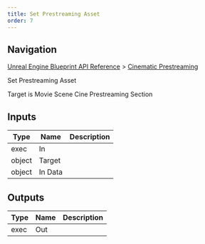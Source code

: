 ```yaml
---
title: Set Prestreaming Asset
order: 7
---
```

## Navigation

[Unreal Engine Blueprint API Reference](https://dev.epicgames.com/documentation/en-us/unreal-engine/BlueprintAPI) > [Cinematic Prestreaming](https://dev.epicgames.com/documentation/en-us/unreal-engine/BlueprintAPI/CinematicPrestreaming)

Set Prestreaming Asset

Target is Movie Scene Cine Prestreaming Section

## Inputs

| Type | Name | Description |
| --- | --- | --- |
| exec | In |  |
| object | Target |  |
| object | In Data |  |

## Outputs

| Type | Name | Description |
| --- | --- | --- |
| exec | Out |  |

